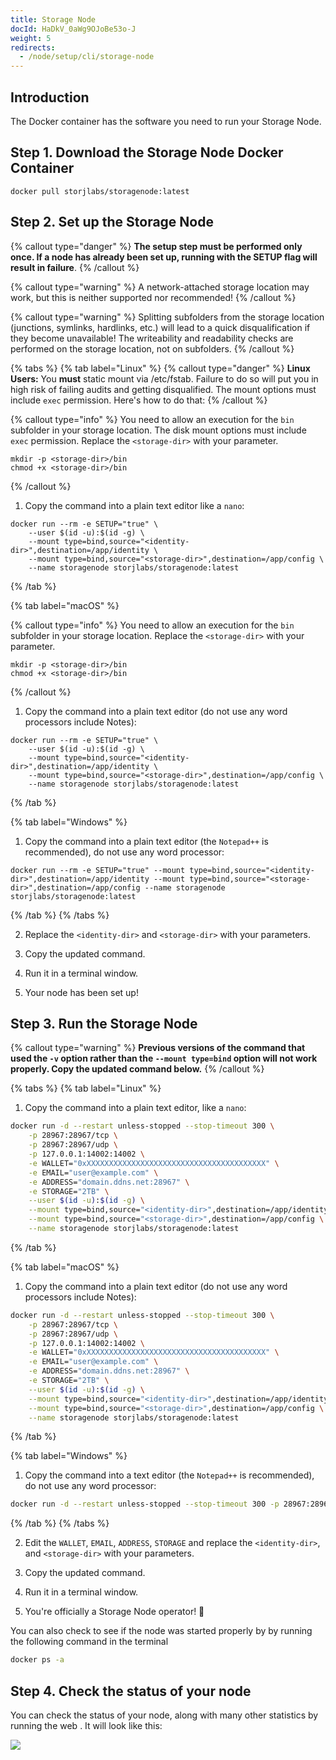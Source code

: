 ```yaml
---
title: Storage Node
docId: HaDkV_0aWg9OJoBe53o-J
weight: 5
redirects:
  - /node/setup/cli/storage-node
---
```


## Introduction

The Docker container has the software you need to run your Storage Node.

## Step 1. Download the Storage Node Docker Container

```shell
docker pull storjlabs/storagenode:latest
```

## Step 2. Set up the Storage Node

{% callout type="danger"  %}
**The setup step must be performed only once. If a node has already been set up, running with the SETUP flag will result in failure**.
{% /callout %}

{% callout type="warning"  %}
A network-attached storage location may work, but this is neither supported nor recommended!
{% /callout %}

{% callout type="warning"  %}
Splitting subfolders from the storage location (junctions, symlinks, hardlinks, etc.) will lead to a quick disqualification if they become unavailable!
The writeability and readability checks are performed on the storage location, not on subfolders.
{% /callout %}

{% tabs %}
{% tab label="Linux" %}
{% callout type="danger"  %}
**Linux Users:** You **must** static mount via /etc/fstab. Failure to do so will put you in high risk of failing audits and getting disqualified. The mount options must include `exec` permission. Here's how to do that: [](docId:nZeFxmawYPdgkwUPy6f9s)
{% /callout %}

{% callout type="info"  %}
You need to allow an execution for the `bin` subfolder in your storage location. The disk mount options must include `exec` permission.
Replace the `<storage-dir>` with your parameter.

```shell
mkdir -p <storage-dir>/bin
chmod +x <storage-dir>/bin
```
{% /callout %}

1.  Copy the command into a plain text editor like a `nano`:

```shell
docker run --rm -e SETUP="true" \
    --user $(id -u):$(id -g) \
    --mount type=bind,source="<identity-dir>",destination=/app/identity \
    --mount type=bind,source="<storage-dir>",destination=/app/config \
    --name storagenode storjlabs/storagenode:latest
```

{% /tab %}

{% tab label="macOS" %}

{% callout type="info"  %}
You need to allow an execution for the `bin` subfolder in your storage location. 
Replace the `<storage-dir>` with your parameter.

```shell
mkdir -p <storage-dir>/bin
chmod +x <storage-dir>/bin
```
{% /callout %}

1.  Copy the command into a plain text editor (do not use any word processors include Notes):

```shell
docker run --rm -e SETUP="true" \
    --user $(id -u):$(id -g) \
    --mount type=bind,source="<identity-dir>",destination=/app/identity \
    --mount type=bind,source="<storage-dir>",destination=/app/config \
    --name storagenode storjlabs/storagenode:latest
```

{% /tab %}

{% tab label="Windows" %}

1. Copy the command into a plain text editor (the `Notepad++` is recommended), do not use any word processor:

```shell
docker run --rm -e SETUP="true" --mount type=bind,source="<identity-dir>",destination=/app/identity --mount type=bind,source="<storage-dir>",destination=/app/config --name storagenode storjlabs/storagenode:latest
```

{% /tab %}
{% /tabs %}

2. Replace the `<identity-dir>` and `<storage-dir>` with your parameters.

3. Copy the updated command.

4. Run it in a terminal window.

5. Your node has been set up!

## Step 3. Run the Storage Node

{% callout type="warning"  %}
**Previous versions of the command that used the `-v` option rather than the `--mount type=bind` option will not work properly. Copy the updated command below.**
{% /callout %}

{% tabs %}
{% tab label="Linux" %}

1. Copy the command into a plain text editor, like a `nano`:

```bash
docker run -d --restart unless-stopped --stop-timeout 300 \
    -p 28967:28967/tcp \
    -p 28967:28967/udp \
    -p 127.0.0.1:14002:14002 \
    -e WALLET="0xXXXXXXXXXXXXXXXXXXXXXXXXXXXXXXXXXXXXXXXX" \
    -e EMAIL="user@example.com" \
    -e ADDRESS="domain.ddns.net:28967" \
    -e STORAGE="2TB" \
    --user $(id -u):$(id -g) \
    --mount type=bind,source="<identity-dir>",destination=/app/identity \
    --mount type=bind,source="<storage-dir>",destination=/app/config \
    --name storagenode storjlabs/storagenode:latest
```

{% /tab %}

{% tab label="macOS" %}

1. Copy the command into a plain text editor (do not use any word processors include Notes):

```bash
docker run -d --restart unless-stopped --stop-timeout 300 \
    -p 28967:28967/tcp \
    -p 28967:28967/udp \
    -p 127.0.0.1:14002:14002 \
    -e WALLET="0xXXXXXXXXXXXXXXXXXXXXXXXXXXXXXXXXXXXXXXXX" \
    -e EMAIL="user@example.com" \
    -e ADDRESS="domain.ddns.net:28967" \
    -e STORAGE="2TB" \
    --user $(id -u):$(id -g) \
    --mount type=bind,source="<identity-dir>",destination=/app/identity \
    --mount type=bind,source="<storage-dir>",destination=/app/config \
    --name storagenode storjlabs/storagenode:latest
```

{% /tab %}

{% tab label="Windows" %}

1. Copy the command into a text editor (the `Notepad++` is recommended), do not use any word processor:

```bash
docker run -d --restart unless-stopped --stop-timeout 300 -p 28967:28967/tcp -p 28967:28967/udp -p 127.0.0.1:14002:14002 -e WALLET="0xXXXXXXXXXXXXXXXXXXXXXXXXXXXXXXXXXXXXXXXX" -e EMAIL="user@example.com" -e ADDRESS="domain.ddns.net:28967" -e STORAGE="2TB" --mount type=bind,source="<identity-dir>",destination=/app/identity --mount type=bind,source="<storage-dir>",destination=/app/config --name storagenode storjlabs/storagenode:latest
```

{% /tab %}
{% /tabs %}

2. Edit the `WALLET`, `EMAIL`, `ADDRESS`, `STORAGE` and replace the `<identity-dir>`, and `<storage-dir>` with your parameters.

3. Copy the updated command.

4. Run it in a terminal window.

5. You're officially a Storage Node operator! 🎉

You can also check to see if the node was started properly by by running the following command in the terminal

```bash
docker ps -a
```

## Step 4. Check the status of your node

You can check the status of your node, along with many other statistics by running the web [](docId:3k4V1HFunDWHVso9b1Xt9). It will look like this:

![](https://link.storjshare.io/raw/jua7rls6hkx5556qfcmhrqed2tfa/docs/images/cFR1q3VoPctBwCp9bJ1CM_image.png)
